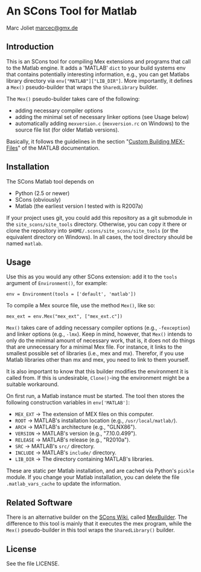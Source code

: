 An SCons Tool for Matlab
========================
Marc Joliet <marcec@gmx.de>

Introduction
------------

This is an SCons tool for compiling Mex extensions and programs that call to the
Matlab engine.  It adds a 'MATLAB' `dict` to your build systems env that
contains potentially interesting information, e.g., you can get Matlabs library
directory via `env["MATLAB"]["LIB_DIR"]`.  More importantly, it defines a
`Mex()` pseudo-builder that wraps the `SharedLibrary` builder.

The `Mex()` pseudo-builder takes care of the following:

- adding necessary compiler options
- adding the minimal set of necessary linker options (see Usage below)
- automatically adding `mexversion.c` (`mexversion.rc` on Windows) to the source
  file list (for older Matlab versions).

Basically, it follows the guidelines in the section
"[Custom Building
MEX-Files](http://www.mathworks.de/de/help/matlab/matlab_external/custom-building-mex-files.html)"
of the MATLAB documentation.

Installation
------------

The SCons Matlab tool depends on

- Python (2.5 or newer)
- SCons (obviously)
- Matlab (the earliest version I tested with is R2007a)

If your project uses git, you could add this repository as a git submodule in
the `site_scons/site_tools` directory.  Otherwise, you can copy it there or
clone the repository into `$HOME/.scons/site_scons/site_tools` (or the
equivalent directory on Windows).  In all cases, the tool directory should be
named `matlab`.

Usage
-----

Use this as you would any other SCons extension: add it to the `tools` argument
of `Environment()`, for example:

    env = Environment(tools = ['default', 'matlab'])

To compile a Mex source file, use the method `Mex()`, like so:

    mex_ext = env.Mex("mex_ext", ["mex_ext.c"])

`Mex()` takes care of adding necessary compiler options (e.g., `-fexception`)
and linker options (e.g., `-lmx`).  Keep in mind, however, that `Mex()` intends
to only do the minimal amount of necessary work, that is, it does not do things
that are unnecessary for a minimal Mex file.  For instance, it links to the
smallest possible set of libraries (i.e., mex and mx).  Therefor, if you use
Matlab libraries other than mx and mex, you need to link to them yourself.

It is also important to know that this builder modifies the environment it is
called from.  If this is undesirable, `Clone()`-ing the environment might be a
suitable workaround.

On first run, a Matlab instance must be started.  The tool then stores the
following construction variables in `env['MATLAB']`:

- `MEX_EXT` -> The extension of MEX files on this computer.
- `ROOT`    -> MATLAB's installation location (e.g., `/usr/local/matlab/`).
- `ARCH`    -> MATLAB's architecture (e.g., "GLNX86").
- `VERSION` -> MATLAB's version (e.g., "7.10.0.499").
- `RELEASE` -> MATLAB's release (e.g., "R2010a").
- `SRC`     -> MATLAB's `src/` directory.
- `INCLUDE` -> MATLAB's `include/` directory.
- `LIB_DIR` -> The directory containing MATLAB's libraries.

These are static per Matlab installation, and are cached via Python's `pickle`
module.  If you change your Matlab installation, you can delete the file
`.matlab_vars_cache` to update the information.

Related Software
----------------

There is an alternative builder on the [SCons Wiki](http://www.scons.org/wiki/),
called [MexBuilder](http://www.scons.org/wiki/MexBuilder).  The difference to
this tool is mainly that it executes the mex program, while the `Mex()`
pseudo-builder in this tool wraps the `SharedLibrary()` builder.

License
-------

See the file LICENSE.
